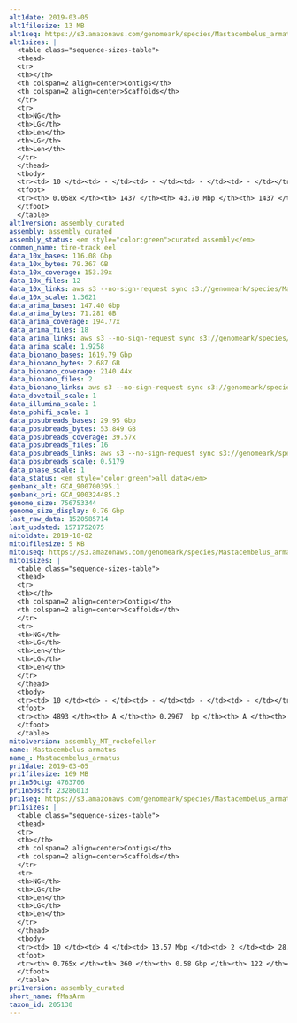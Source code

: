```yaml
---
alt1date: 2019-03-05
alt1filesize: 13 MB
alt1seq: https://s3.amazonaws.com/genomeark/species/Mastacembelus_armatus/fMasArm1/assembly_curated/fMasArm1.alt.cur.20190305.fasta.gz
alt1sizes: |
  <table class="sequence-sizes-table">
  <thead>
  <tr>
  <th></th>
  <th colspan=2 align=center>Contigs</th>
  <th colspan=2 align=center>Scaffolds</th>
  </tr>
  <tr>
  <th>NG</th>
  <th>LG</th>
  <th>Len</th>
  <th>LG</th>
  <th>Len</th>
  </tr>
  </thead>
  <tbody>
  <tr><td> 10 </td><td> - </td><td> - </td><td> - </td><td> - </td></tr>  <tr><td> 20 </td><td> - </td><td> - </td><td> - </td><td> - </td></tr>  <tr><td> 30 </td><td> - </td><td> - </td><td> - </td><td> - </td></tr>  <tr><td> 40 </td><td> - </td><td> - </td><td> - </td><td> - </td></tr>  <tr style="background-color:#cccccc;"><td> 50 </td><td> - </td><td> - </td><td> - </td><td> - </td></tr>  <tr><td> 60 </td><td> - </td><td> - </td><td> - </td><td> - </td></tr>  <tr><td> 70 </td><td> - </td><td> - </td><td> - </td><td> - </td></tr>  <tr><td> 80 </td><td> - </td><td> - </td><td> - </td><td> - </td></tr>  <tr><td> 90 </td><td> - </td><td> - </td><td> - </td><td> - </td></tr>  <tr><td> 100 </td><td> - </td><td> - </td><td> - </td><td> - </td></tr>  </tbody>
  <tfoot>
  <tr><th> 0.058x </th><th> 1437 </th><th> 43.70 Mbp </th><th> 1437 </th><th> 43.70 Mbp </th></tr>
  </tfoot>
  </table>
alt1version: assembly_curated
assembly: assembly_curated
assembly_status: <em style="color:green">curated assembly</em>
common_name: tire-track eel
data_10x_bases: 116.08 Gbp
data_10x_bytes: 79.367 GB
data_10x_coverage: 153.39x
data_10x_files: 12
data_10x_links: aws s3 --no-sign-request sync s3://genomeark/species/Mastacembelus_armatus/fMasArm1/genomic_data/10x/ .<br>
data_10x_scale: 1.3621
data_arima_bases: 147.40 Gbp
data_arima_bytes: 71.281 GB
data_arima_coverage: 194.77x
data_arima_files: 18
data_arima_links: aws s3 --no-sign-request sync s3://genomeark/species/Mastacembelus_armatus/fMasArm1/genomic_data/arima/ .<br>
data_arima_scale: 1.9258
data_bionano_bases: 1619.79 Gbp
data_bionano_bytes: 2.687 GB
data_bionano_coverage: 2140.44x
data_bionano_files: 2
data_bionano_links: aws s3 --no-sign-request sync s3://genomeark/species/Mastacembelus_armatus/fMasArm1/genomic_data/bionano/ .<br>
data_dovetail_scale: 1
data_illumina_scale: 1
data_pbhifi_scale: 1
data_pbsubreads_bases: 29.95 Gbp
data_pbsubreads_bytes: 53.849 GB
data_pbsubreads_coverage: 39.57x
data_pbsubreads_files: 16
data_pbsubreads_links: aws s3 --no-sign-request sync s3://genomeark/species/Mastacembelus_armatus/fMasArm1/genomic_data/pacbio/ . --exclude "*ccs*bam*"<br>
data_pbsubreads_scale: 0.5179
data_phase_scale: 1
data_status: <em style="color:green">all data</em>
genbank_alt: GCA_900700395.1
genbank_pri: GCA_900324485.2
genome_size: 756753344
genome_size_display: 0.76 Gbp
last_raw_data: 1520585714
last_updated: 1571752075
mito1date: 2019-10-02
mito1filesize: 5 KB
mito1seq: https://s3.amazonaws.com/genomeark/species/Mastacembelus_armatus/fMasArm1/assembly_MT_rockefeller/fMasArm1.MT.20191002.fasta.gz
mito1sizes: |
  <table class="sequence-sizes-table">
  <thead>
  <tr>
  <th></th>
  <th colspan=2 align=center>Contigs</th>
  <th colspan=2 align=center>Scaffolds</th>
  </tr>
  <tr>
  <th>NG</th>
  <th>LG</th>
  <th>Len</th>
  <th>LG</th>
  <th>Len</th>
  </tr>
  </thead>
  <tbody>
  <tr><td> 10 </td><td> - </td><td> - </td><td> - </td><td> - </td></tr>  <tr><td> 20 </td><td> - </td><td> - </td><td> - </td><td> - </td></tr>  <tr><td> 30 </td><td> - </td><td> - </td><td> - </td><td> - </td></tr>  <tr><td> 40 </td><td> - </td><td> - </td><td> - </td><td> - </td></tr>  <tr style="background-color:#cccccc;"><td> 50 </td><td> - </td><td style="background-color:#ff8888;"> - </td><td> - </td><td style="background-color:#ff8888;"> - </td></tr>  <tr><td> 60 </td><td> - </td><td> - </td><td> - </td><td> - </td></tr>  <tr><td> 70 </td><td> - </td><td> - </td><td> - </td><td> - </td></tr>  <tr><td> 80 </td><td> - </td><td> - </td><td> - </td><td> - </td></tr>  <tr><td> 90 </td><td> - </td><td> - </td><td> - </td><td> - </td></tr>  <tr><td> 100 </td><td> - </td><td> - </td><td> - </td><td> - </td></tr>  </tbody>
  <tfoot>
  <tr><th> 4893 </th><th> A </th><th> 0.2967  bp </th><th> A </th><th> 0.2967  bp </th></tr>
  </tfoot>
  </table>
mito1version: assembly_MT_rockefeller
name: Mastacembelus armatus
name_: Mastacembelus_armatus
pri1date: 2019-03-05
pri1filesize: 169 MB
pri1n50ctg: 4763706
pri1n50scf: 23286013
pri1seq: https://s3.amazonaws.com/genomeark/species/Mastacembelus_armatus/fMasArm1/assembly_curated/fMasArm1.pri.cur.20190305.fasta.gz
pri1sizes: |
  <table class="sequence-sizes-table">
  <thead>
  <tr>
  <th></th>
  <th colspan=2 align=center>Contigs</th>
  <th colspan=2 align=center>Scaffolds</th>
  </tr>
  <tr>
  <th>NG</th>
  <th>LG</th>
  <th>Len</th>
  <th>LG</th>
  <th>Len</th>
  </tr>
  </thead>
  <tbody>
  <tr><td> 10 </td><td> 4 </td><td> 13.57 Mbp </td><td> 2 </td><td> 28.73 Mbp </td></tr>  <tr><td> 20 </td><td> 10 </td><td> 10.96 Mbp </td><td> 5 </td><td> 27.50 Mbp </td></tr>  <tr><td> 30 </td><td> 17 </td><td> 8.70 Mbp </td><td> 8 </td><td> 25.86 Mbp </td></tr>  <tr><td> 40 </td><td> 27 </td><td> 6.69 Mbp </td><td> 11 </td><td> 24.95 Mbp </td></tr>  <tr style="background-color:#cccccc;"><td> 50 </td><td> 40 </td><td style="background-color:#88ff88;"> 4.76 Mbp </td><td> 14 </td><td style="background-color:#88ff88;"> 23.29 Mbp </td></tr>  <tr><td> 60 </td><td> 61 </td><td> 2.31 Mbp </td><td> 17 </td><td> 21.33 Mbp </td></tr>  <tr><td> 70 </td><td> 111 </td><td> 0.90 Mbp </td><td> 21 </td><td> 19.68 Mbp </td></tr>  <tr><td> 80 </td><td> - </td><td> - </td><td> - </td><td> - </td></tr>  <tr><td> 90 </td><td> - </td><td> - </td><td> - </td><td> - </td></tr>  <tr><td> 100 </td><td> - </td><td> - </td><td> - </td><td> - </td></tr>  </tbody>
  <tfoot>
  <tr><th> 0.765x </th><th> 360 </th><th> 0.58 Gbp </th><th> 122 </th><th> 0.59 Gbp </th></tr>
  </tfoot>
  </table>
pri1version: assembly_curated
short_name: fMasArm
taxon_id: 205130
---
```

